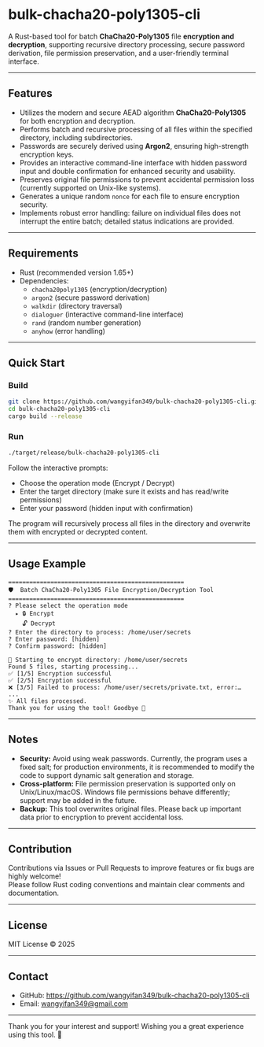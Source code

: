 # bulk-chacha20-poly1305-cli

A Rust-based tool for batch **ChaCha20-Poly1305** file **encryption and decryption**, supporting recursive directory processing, secure password derivation, file permission preservation, and a user-friendly terminal interface.

---

## Features

- Utilizes the modern and secure AEAD algorithm **ChaCha20-Poly1305** for both encryption and decryption.
- Performs batch and recursive processing of all files within the specified directory, including subdirectories.
- Passwords are securely derived using **Argon2**, ensuring high-strength encryption keys.
- Provides an interactive command-line interface with hidden password input and double confirmation for enhanced security and usability.
- Preserves original file permissions to prevent accidental permission loss (currently supported on Unix-like systems).
- Generates a unique random `nonce` for each file to ensure encryption security.
- Implements robust error handling: failure on individual files does not interrupt the entire batch; detailed status indications are provided.

---

## Requirements

- Rust (recommended version 1.65+)
- Dependencies:
  - `chacha20poly1305` (encryption/decryption)
  - `argon2` (secure password derivation)
  - `walkdir` (directory traversal)
  - `dialoguer` (interactive command-line interface)
  - `rand` (random number generation)
  - `anyhow` (error handling)

---

## Quick Start

### Build

```bash
git clone https://github.com/wangyifan349/bulk-chacha20-poly1305-cli.git
cd bulk-chacha20-poly1305-cli
cargo build --release
```

### Run

```bash
./target/release/bulk-chacha20-poly1305-cli
```

Follow the interactive prompts:

- Choose the operation mode (Encrypt / Decrypt)
- Enter the target directory (make sure it exists and has read/write permissions)
- Enter your password (hidden input with confirmation)

The program will recursively process all files in the directory and overwrite them with encrypted or decrypted content.

---

## Usage Example

```text
==================================================
🛡️  Batch ChaCha20-Poly1305 File Encryption/Decryption Tool
==================================================
? Please select the operation mode
  ▸ 🔒 Encrypt
    🔓 Decrypt
? Enter the directory to process: /home/user/secrets
? Enter password: [hidden]
? Confirm password: [hidden]

🚀 Starting to encrypt directory: /home/user/secrets
Found 5 files, starting processing...
✅ [1/5] Encryption successful
✅ [2/5] Encryption successful
❌ [3/5] Failed to process: /home/user/secrets/private.txt, error:…
...
✨ All files processed.
Thank you for using the tool! Goodbye 🤗
```

---

## Notes

- **Security:** Avoid using weak passwords. Currently, the program uses a fixed salt; for production environments, it is recommended to modify the code to support dynamic salt generation and storage.
- **Cross-platform:** File permission preservation is supported only on Unix/Linux/macOS. Windows file permissions behave differently; support may be added in the future.
- **Backup:** This tool overwrites original files. Please back up important data prior to encryption to prevent accidental loss.

---

## Contribution

Contributions via Issues or Pull Requests to improve features or fix bugs are highly welcome!  
Please follow Rust coding conventions and maintain clear comments and documentation.

---

## License

MIT License © 2025

---

## Contact

- GitHub: https://github.com/wangyifan349/bulk-chacha20-poly1305-cli  
- Email: wangyifan349@gmail.com

---

Thank you for your interest and support! Wishing you a great experience using this tool. 🎉
